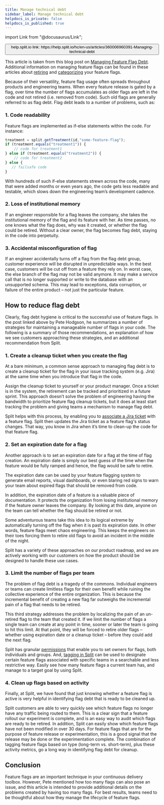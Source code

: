 ```yaml
---
title: Manage technical debt
sidebar_label: Manage technical debt
helpdocs_is_private: false
helpdocs_is_published: true
---
```


import Link from "@docusaurus/Link";

<p>
  <button style={{borderRadius:'8px', border:'1px', fontFamily:'Courier New', fontWeight:'800', textAlign:'left'}}> help.split.io link: https://help.split.io/hc/en-us/articles/360006960391-Managing-technical-debt </button>
</p>

This article is taken from this blog post on [Managing Feature Flag Debt](https://www.split.io/blog/managing-feature-flag-debt-split/). Additional information on managing feature flags can be found in these articles about [retiring](https://www.split.io/blog/managing-feature-flags-scale-retire-flags/) and [categorizing](https://www.split.io/blog/categorize-your-feature-flags/) your feature flags.

Because of their versatility, feature flag usage often spreads throughout products and engineering teams. When every feature release is gated by a flag, over time the number of flags accumulates as older flags are left in the code and not retired (i.e. removed from code). Such old flags are generally referred to as flag debt. Flag debt leads to a number of problems, such as:

### 1. Code readability

Feature flags are implemented as if-else statements within the code. For instance:

```javascript
treatment = split.getTreatment(id,"some-feature-flag");
if (treatment.equals("treatment1")) { 
    // code for treatment1 
} else if (treatment.equals("treatment2")) { 
    // code for treatment2
} else {
   // failsafe code 
} 
```

With hundreds of such if-else statements strewn across the code, many that were added months or even years ago, the code gets less readable and testable, which slows down the engineering team’s development cadence.

### 2. Loss of institutional memory

If an engineer responsible for a flag leaves the company, she takes the institutional memory of the flag and its feature with her. As time passes, no one knows what the flag does, why was it created, or whether the flag could be retired. Without a clear owner, the flag becomes flag debt, staying in the code into perpetuity.

### 3. Accidental misconfiguration of flag

If an engineer accidentally turns off a flag from the flag debt group, customer experience will be disrupted in unpredictable ways. In the best case, customers will be cut off from a feature they rely on. In worst case, the else branch of the flag may not be valid anymore. It may make a service call that is no longer supported or write to the database with an unsupported schema. This may lead to exceptions, data corruption, or failure of the entire product – not just the particular feature.

## How to reduce flag debt

Clearly, flag debt hygiene is critical to the successful use of feature flags. In the post linked above by Pete Hodgson, he summarizes a number of strategies for maintaining a manageable number of flags in your code. The following is a summary of those recommendations, an explanation of how we see customers approaching these strategies, and an additional recommendation from Split.

### 1. Create a cleanup ticket when you create the flag

At a bare minimum, a common sense approach to managing flag debt is to create a cleanup ticket for the flag in your issue tracking system (e.g. Jira) at the same time when you introduce that flag in the code.

Assign the cleanup ticket to yourself or your product manager. Once a ticket is in the system, the retirement can be tracked and prioritized in a future sprint. This approach doesn’t solve the problem of engineering having the bandwidth to prioritize feature flag cleanup tickets, but it does at least start tracking the problem and giving teams a mechanism to manage flag debt.

Split helps with this process, by enabling you to [associate a Jira ticket](https://docs.split.io/docs/jira) with a feature flag. Split then updates the Jira ticket as a feature flag's status changes. That way, you know in Jira when it’s time to clean-up the code for that feature flag.

### 2. Set an expiration date for a flag

Another approach is to set an expiration date for a flag at the time of flag creation. An expiration date is simply our best guess of the time when the feature would be fully ramped and hence, the flag would be safe to retire.

The expiration date can be used by your feature flagging system to generate email reports, visual dashboards, or even blaring red signs to warn your team about expired flags that should be removed from code.

In addition, the expiration date of a feature is a valuable piece of documentation. It protects the organization from losing institutional memory if the feature owner leaves the company. By looking at this date, anyone on the team can tell whether the flag should be retired or not.

Some adventurous teams take this idea to its logical extreme by automatically turning off the flag when it is past its expiration date. In other words, feature flags meet chaos engineering. This keeps the engineers on their toes forcing them to retire old flags to avoid an incident in the middle of the night.

Split has a variety of these approaches on our product roadmap, and we are actively working with our customers on how the product should be designed to handle these use cases.

### 3. Limit the number of flags per team

The problem of flag debt is a tragedy of the commons. Individual engineers or teams can create limitless flags for their own benefit while ruining the collective experience of the entire organization. This is because the incremental benefit of creating a new flag far outweighs the incremental pain of a flag that needs to be retired.

This third strategy addresses the problem by localizing the pain of an un-retired flag to the team that created it. If we limit the number of flags a single team can create at any point in time, sooner or later the team is going to hit this limit. At that point, they will be forced to retire older flags – whether using expiration date or a cleanup ticket – before they could add the next flag.

Split has granular [permissions](https://docs.split.io/docs/permissions) that enable you to set owners for flags, both individuals and groups. And, [tagging in Split](https://docs.split.io/docs/tags) can be used to designate certain feature flags associated with specific teams in a searchable and less restrictive way. Easily see how many feature flags a current team has, and manage to a target goal by using Split.

### 4. Clean up flags based on activity

Finally, at Split, we have found that just knowing whether a feature flag is active is very helpful in identifying flag debt that is ready to be cleaned up.

Split customers are able to very quickly see which feature flags no longer have any traffic being routed to them. This is a clear sign that a feature rollout our experiment is complete, and is an easy way to audit which flags are ready to be retired. In addition, Split can easily show which feature flags have not been modified in over 30 days. For feature flags that are for the purpose of feature release or experimentation, this is a good signal that the release may be done or the experimentation complete. The combination of tagging feature flags based on type (long-term vs. short-term), plus these activity metrics, go a long way in identifying flag debt for cleanup.

##  Conclusion

Feature flags are an important technique in your continuous delivery toolbox. However, Pete mentioned how too many flags can also pose an issue, and this article is intended to provide additional details on the problems created by having too many flags. For best results, teams need to be thoughtful about how they manage the lifecycle of feature flags.